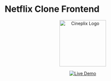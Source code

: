 # Netflix Clone Frontend

<p align="center">
  <img src="https://github.com/vansh-frontend/cineplix/assets/129588751/788c51b9-a720-4599-825e-9c516213ba88" alt="Cineplix Logo" width="150">
</p>

<p align="center">
  <a href="https://cinplex.netlify.app/">
    <img src="https://img.shields.io/badge/Live%20Demo-Click%20Here-brightgreen" alt="Live Demo">
  </a>
</p>
